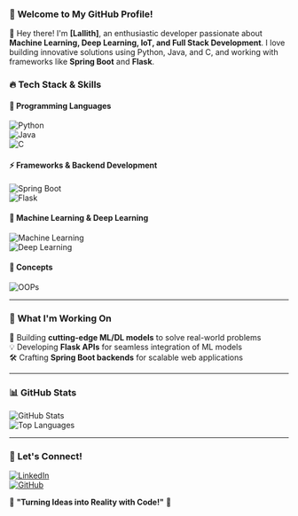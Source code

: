 ### 🚀 **Welcome to My GitHub Profile!**  

👋 Hey there! I'm **[Lallith]**, an enthusiastic developer passionate about **Machine Learning, Deep Learning, IoT, and Full Stack Development**. I love building innovative solutions using Python, Java, and C, and working with frameworks like **Spring Boot** and **Flask**.  

### 🔥 **Tech Stack & Skills**  

#### 🌟 Programming Languages  
![Python](https://img.shields.io/badge/Python-3776AB?style=for-the-badge&logo=python&logoColor=white)  
![Java](https://img.shields.io/badge/Java-007396?style=for-the-badge&logo=java&logoColor=white)  
![C](https://img.shields.io/badge/C-00599C?style=for-the-badge&logo=c&logoColor=white)  

#### ⚡ Frameworks & Backend Development  
![Spring Boot](https://img.shields.io/badge/Spring%20Boot-6DB33F?style=for-the-badge&logo=springboot&logoColor=white)  
![Flask](https://img.shields.io/badge/Flask-000000?style=for-the-badge&logo=flask&logoColor=white)  

#### 🤖 Machine Learning & Deep Learning  
![Machine Learning](https://img.shields.io/badge/Machine%20Learning-F7931E?style=for-the-badge&logo=tensorflow&logoColor=white)  
![Deep Learning](https://img.shields.io/badge/Deep%20Learning-FF6F00?style=for-the-badge&logo=pytorch&logoColor=white)  

#### 🎯 Concepts  
![OOPs](https://img.shields.io/badge/OOPs%20Concepts-009688?style=for-the-badge&logo=cplusplus&logoColor=white)  

---

### 📌 **What I'm Working On**  
🚀 Building **cutting-edge ML/DL models** to solve real-world problems  
💡 Developing **Flask APIs** for seamless integration of ML models  
🛠️ Crafting **Spring Boot backends** for scalable web applications  

---

### 📊 **GitHub Stats**  
![GitHub Stats](https://github-readme-stats.vercel.app/api?username=YourUsername&show_icons=true&theme=radical)  
![Top Languages](https://github-readme-stats.vercel.app/api/top-langs/?username=YourUsername&layout=compact&theme=radical)  

---

### 🎯 **Let's Connect!**  
[![LinkedIn](https://img.shields.io/badge/LinkedIn-0A66C2?style=for-the-badge&logo=linkedin&logoColor=white)](https://www.linkedin.com/in/YourProfile)  
[![GitHub](https://img.shields.io/badge/GitHub-181717?style=for-the-badge&logo=github&logoColor=white)](https://github.com/YourUsername)  

🚀 **"Turning Ideas into Reality with Code!"** 🚀  
